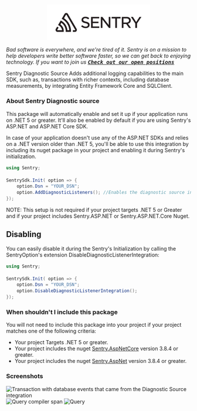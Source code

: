 <p align="center">
  <a href="https://sentry.io" target="_blank">
    <img src="https://raw.githubusercontent.com/getsentry/sentry-dotnet/main/.assets/sentry-logo.png" alt="Sentry logo" width="280">
  </a>
</p>

_Bad software is everywhere, and we're tired of it. Sentry is on a mission to help developers write better software faster, so we can get back to enjoying technology. If you want to join us [<kbd>**Check out our open positions**</kbd>](https://sentry.io/careers/)_

Sentry Diagnostic Source Adds additional logging capabilities to the main SDK, such as, transactions with richer contexts, including database measurements, by integrating Entity Framework Core and SQLClient.

### About Sentry Diagnostic source

This package will automatically enable and set it up if your application runs on .NET 5 or greater. It'll also be enabled by default if you are using Sentry's ASP.NET and ASP.NET Core SDK.

In case of your application doesn't use any of the ASP.NET SDKs and relies on a .NET version older than .NET 5, you'll be able to use this integration by including its nuget package in your project and enabling it during Sentry's initialization.

```csharp
using Sentry;

SentrySdk.Init( option => {
    option.Dsn = "YOUR_DSN";
    option.AddDiagnosticListeners(); //Enables the diagnostic source integration.
});

```
NOTE: This setup is not required if your project targets .NET 5 or Greater and if your project includes Sentry.ASP.NET or Sentry.ASP.NET.Core Nuget.

## Disabling

You can easily disable it during the Sentry's Initialization by calling the SentryOption's extension  DisableDiagnosticListenerIntegration:
```csharp
using Sentry;

SentrySdk.Init( option => {
    option.Dsn = "YOUR_DSN";
    option.DisableDiagnosticListenerIntegration();
});
```

### When shouldn't I include this package

You will not need to include this package into your project if your project matches one of the following criteria:

* Your project Targets .NET 5 or greater.
* Your project includes the nuget [Sentry.AspNetCore](https://www.nuget.org/packages/Sentry.AspNetCore) version 3.8.4 or greater.
* Your project includes the nuget [Sentry.AspNet](https://www.nuget.org/packages/Sentry.AspNet) version 3.8.4 or greater.


### Screenshots

![Transaction with database events that came from the Diagnostic Source integration](".assets/transaction_with_ds_integration.png")
![Query compiler span](".assets/db_query_compiler.png")
![Query](".assets/db_query.png")
